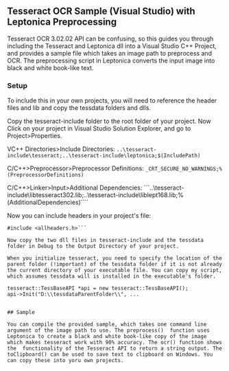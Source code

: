 ## Tesseract OCR Sample (Visual Studio) with Leptonica Preprocessing

Tesseract OCR 3.02.02 API can be confusing, so this guides you through including the Tesseract and Leptonica dll into a Visual Studio C++ Project, and  provides a sample file which takes an image path to preprocess and OCR. The preprocessing script in Leptonica converts the input image into black and white book-like text.

### Setup

To include this in your own projects, you will need to reference the header files and lib and copy the tessdata folders and dlls.

Copy the tesseract-include folder to the root folder of your project. Now Click on your project in Visual Studio Solution Explorer, and go to Project>Properties. 

VC++ Directories>Include Directories:
```..\tesseract-include\tesseract;..\tesseract-include\leptonica;$(IncludePath)```

C/C++>Preprocessor>Preprocessor Definitions:
```_CRT_SECURE_NO_WARNINGS;%(PreprocessorDefinitions)```

C/C++>Linker>Input>Additional Dependencies:
```..\tesseract-include\libtesseract302.lib;..\tesseract-include\liblept168.lib;%(AdditionalDependencies)````

Now you can include headers in your project's file:

```#include <baseapi.h>
#include <allheaders.h>```

Now copy the two dll files in tesseract-include and the tessdata folder in Debug to the Output Directory of your project.

When you initialize tesseract, you need to specify the location of the parent folder (!important) of the tessdata folder if it is not already the current directory of your executable file. You can copy my script, which assumes tessdata will is installed in the executable's folder.

tesseract::TessBaseAPI *api = new tesseract::TessBaseAPI();
api->Init("D:\\tessdataParentFolder\\", ...


## Sample

You can compile the provided sample, which takes one command line argument of the image path to use. The preprocess()  function uses Leptonica to create a black and white book-like copy of the image which makes tesseract work with 90% accuracy. The ocr() function shows the  functionality of the Tesseract API to return a string output. The toClipboard() can be used to save text to clipboard on Windows. You can copy these into yoru own projects.
